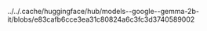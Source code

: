 ../../.cache/huggingface/hub/models--google--gemma-2b-it/blobs/e83cafb6cce3ea31c80824a6c3fc3d3740589002